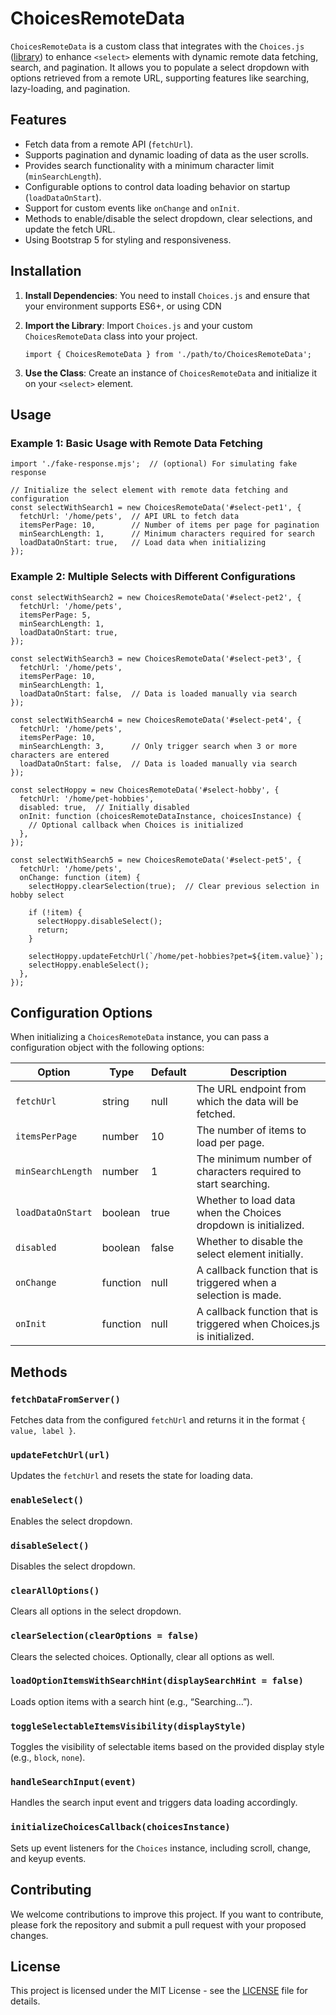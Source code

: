ChoicesRemoteData
=================

`ChoicesRemoteData` is a custom class that integrates with the `Choices.js` ([library](https://github.com/Choices-js/Choices)) to enhance `<select>` elements with dynamic remote data fetching, search, and pagination. It allows you to populate a select dropdown with options retrieved from a remote URL, supporting features like searching, lazy-loading, and pagination.

Features
--------

* Fetch data from a remote API (`fetchUrl`).
* Supports pagination and dynamic loading of data as the user scrolls.
* Provides search functionality with a minimum character limit (`minSearchLength`).
* Configurable options to control data loading behavior on startup (`loadDataOnStart`).
* Support for custom events like `onChange` and `onInit`.
* Methods to enable/disable the select dropdown, clear selections, and update the fetch URL.
* Using Bootstrap 5 for styling and responsiveness.

Installation
------------

1.  **Install Dependencies**: You need to install `Choices.js` and ensure that your environment supports ES6+, or using CDN

2.  **Import the Library**: Import `Choices.js` and your custom `ChoicesRemoteData` class into your project.
    
        import { ChoicesRemoteData } from './path/to/ChoicesRemoteData';
        
    
3.  **Use the Class**: Create an instance of `ChoicesRemoteData` and initialize it on your `<select>` element.
    

Usage
-----

### Example 1: Basic Usage with Remote Data Fetching

    import './fake-response.mjs';  // (optional) For simulating fake response
    
    // Initialize the select element with remote data fetching and configuration
    const selectWithSearch1 = new ChoicesRemoteData('#select-pet1', {
      fetchUrl: '/home/pets',  // API URL to fetch data
      itemsPerPage: 10,        // Number of items per page for pagination
      minSearchLength: 1,      // Minimum characters required for search
      loadDataOnStart: true,   // Load data when initializing
    });
    
    

### Example 2: Multiple Selects with Different Configurations

    const selectWithSearch2 = new ChoicesRemoteData('#select-pet2', {
      fetchUrl: '/home/pets',
      itemsPerPage: 5,
      minSearchLength: 1,
      loadDataOnStart: true,
    });
    
    const selectWithSearch3 = new ChoicesRemoteData('#select-pet3', {
      fetchUrl: '/home/pets',
      itemsPerPage: 10,
      minSearchLength: 1,
      loadDataOnStart: false,  // Data is loaded manually via search
    });
    
    const selectWithSearch4 = new ChoicesRemoteData('#select-pet4', {
      fetchUrl: '/home/pets',
      itemsPerPage: 10,
      minSearchLength: 3,      // Only trigger search when 3 or more characters are entered
      loadDataOnStart: false,  // Data is loaded manually via search
    });
    
    const selectHoppy = new ChoicesRemoteData('#select-hobby', {
      fetchUrl: '/home/pet-hobbies',
      disabled: true,  // Initially disabled
      onInit: function (choicesRemoteDataInstance, choicesInstance) {
        // Optional callback when Choices is initialized
      },
    });
    
    const selectWithSearch5 = new ChoicesRemoteData('#select-pet5', {
      fetchUrl: '/home/pets',
      onChange: function (item) {
        selectHoppy.clearSelection(true);  // Clear previous selection in hobby select
    
        if (!item) {
          selectHoppy.disableSelect();
          return;
        }
    
        selectHoppy.updateFetchUrl(`/home/pet-hobbies?pet=${item.value}`);
        selectHoppy.enableSelect();
      },
    });
    
    

Configuration Options
---------------------

When initializing a `ChoicesRemoteData` instance, you can pass a configuration object with the following options:

| Option | Type | Default | Description |
| --- | --- | --- | --- |
| `fetchUrl` | string | null | The URL endpoint from which the data will be fetched. |
| `itemsPerPage` | number | 10  | The number of items to load per page. |
| `minSearchLength` | number | 1   | The minimum number of characters required to start searching. |
| `loadDataOnStart` | boolean | true | Whether to load data when the Choices dropdown is initialized. |
| `disabled` | boolean | false | Whether to disable the select element initially. |
| `onChange` | function | null | A callback function that is triggered when a selection is made. |
| `onInit` | function | null | A callback function that is triggered when Choices.js is initialized. |

Methods
-------

### `fetchDataFromServer()`

Fetches data from the configured `fetchUrl` and returns it in the format `{ value, label }`.

### `updateFetchUrl(url)`

Updates the `fetchUrl` and resets the state for loading data.

### `enableSelect()`

Enables the select dropdown.

### `disableSelect()`

Disables the select dropdown.

### `clearAllOptions()`

Clears all options in the select dropdown.

### `clearSelection(clearOptions = false)`

Clears the selected choices. Optionally, clear all options as well.

### `loadOptionItemsWithSearchHint(displaySearchHint = false)`

Loads option items with a search hint (e.g., “Searching…”).

### `toggleSelectableItemsVisibility(displayStyle)`

Toggles the visibility of selectable items based on the provided display style (e.g., `block`, `none`).

### `handleSearchInput(event)`

Handles the search input event and triggers data loading accordingly.

### `initializeChoicesCallback(choicesInstance)`

Sets up event listeners for the `Choices` instance, including scroll, change, and keyup events.

Contributing
------------

We welcome contributions to improve this project. If you want to contribute, please fork the repository and submit a pull request with your proposed changes.

License
-------

This project is licensed under the MIT License - see the [LICENSE]() file for details.
